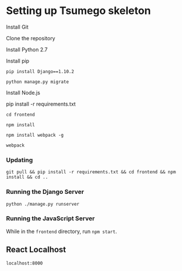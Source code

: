 # Setting up Tsumego skeleton

Install Git

Clone the repository

Install Python 2.7

Install pip

`pip install Django==1.10.2`

`python manage.py migrate`

Install Node.js

pip install -r requirements.txt

`cd frontend`

`npm install`

`npm install webpack -g`

`webpack`
    
### Updating

`git pull && pip install -r requirements.txt && cd frontend && npm install && cd ..`

### Running the Django Server

`python ./manage.py runserver`

### Running the JavaScript Server

While in the `frontend` directory, run `npm start`.

## React Localhost

`localhost:8000`


